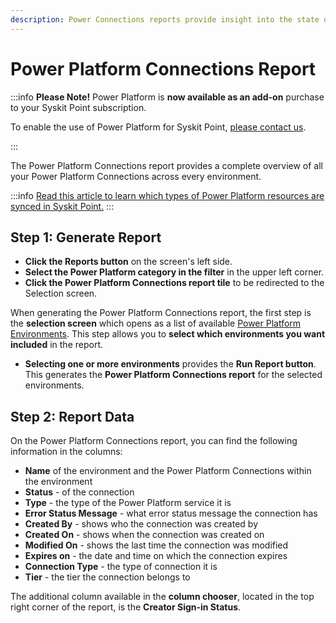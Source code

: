 ```yaml
---
description: Power Connections reports provide insight into the state of your Power Platform connections.
---
```


# Power Platform Connections Report

:::info
**Please Note!** Power Platform is **now available as an add-on** purchase to your Syskit Point subscription. 

To enable the use of Power Platform for Syskit Point, [please contact us](https://www.syskit.com/contact-us-power-platform/).

:::

The Power Platform Connections report provides a complete overview of all your Power Platform Connections across every environment. 

:::info
[Read this article to learn which types of Power Platform resources are synced in Syskit Point.](../enable-power-platform.md#power-platform-sync-limits)
:::

## Step 1: Generate Report

* **Click the Reports button** on the screen's left side.
* **Select the Power Platform category in the filter** in the upper left corner.
* **Click the Power Platform Connections report tile** to be redirected to the Selection screen.

When generating the Power Platform Connections report, the first step is the **selection screen** which opens as a list of available [Power Platform Environments](power-platform-environments-reports.md). This step allows you to **select which environments you want included** in the report.

* **Selecting one or more environments** provides the **Run Report button**. This generates the **Power Platform Connections report** for the selected environments. 

## Step 2: Report Data

On the Power Platform Connections report, you can find the following information in the columns:

* **Name** of the environment and the Power Platform Connections within the environment
* **Status** - of the connection
* **Type** - the type of the Power Platform service it is
* **Error Status Message** - what error status message the connection has
* **Created By** - shows who the connection was created by
* **Created On** - shows when the connection was created on
* **Modified On** - shows the last time the connection was modified
* **Expires on** - the date and time on which the connection expires
* **Connection Type** - the type of connection it is
* **Tier** - the tier the connection belongs to 

The additional column available in the **column chooser**, located in the top right corner of the report, is the **Creator Sign-in Status**.
